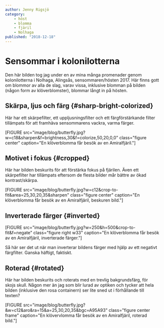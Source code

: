 ```yaml
---
author: Jenny Rigsjö
category:
    - höst
    - blomma
    - fjäril
    - Nolhaga
published: "2018-12-18"
---
```

Sensommar i kolonilotterna
==================================

Den här bilden tog jag under en av mina många promenader genom kolonilotterna i Nolhaga, Alingsås, sensommaren/hösten 2017. Här finns gott om blommor av alla de slag, varav vissa, inklusive blomman på bilden (någon form av klöverblomster), blommar långt in på hösten.

<!--more-->

Skärpa, ljus och färg {#sharp-bright-colorized}
-----------------------------------

Här har ett skärpefilter, ett uppljusningsfilter och ett färgförstärkande filter tillämpats för att framhäva sensommarens vackra, varma färger.

[FIGURE src="image/blog/butterfly.jpg?w=c18&sharpen&f=brightness,30&f=colorize,50,20,0,0" class="figure center" caption="En klöverblomma får besök av en Amiralfjäril."]



Motivet i fokus {#cropped}
-----------------------------------

Här har bilden beskurits för att förstärka fokus på fjärilen. Även ett skärpefilter har tillämpats eftersom de flesta bilder mår bättre av ökad kontrast/skärpa.

[FIGURE src="image/blog/butterfly.jpg?w=c12&crop-to-fit&area=25,30,20,35&sharpen" class="figure center" caption="En klöverblomma får besök av en Amiralfjäril, beskuren bild."]




Inverterade färger {#inverted}
-----------------------------------

<div class="portrait">

[FIGURE src="image/blog/butterfly.jpg?w=250&h=500&crop-to-fit&f=negate" class="figure right w33" caption="En klöverblomma får besök av en Amiralfjäril, inverterade färger."]

<p>Så här ser det ut när man inverterar bildens färger med hjälp av ett negativt färgfilter. Ganska häftigt, faktiskt.</p>
</div>




Roterad {#rotated}
-----------------------------------

Här har bilden beskurits och roterats med en trevlig bakgrundsfärg, för skojs skull. Någon mer än jag som blir lurad av optiken och tycker att hela bilden (inklusive den rosa containern) ser lite sned ut i förhållande till texten?

[FIGURE src="image/blog/butterfly.jpg?&w=c12&aro&ra=15&a=25,30,20,35&bgc=A95A93" class="figure center frame" caption="En klövervlomma får besök av en Amiralfjäril, roterad bild."]
